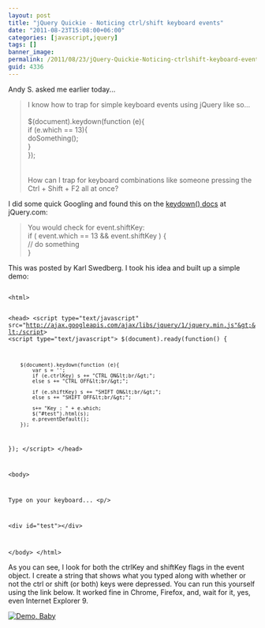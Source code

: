```yaml
---
layout: post
title: "jQuery Quickie - Noticing ctrl/shift keyboard events"
date: "2011-08-23T15:08:00+06:00"
categories: [javascript,jquery]
tags: []
banner_image: 
permalink: /2011/08/23/jQuery-Quickie-Noticing-ctrlshift-keyboard-events
guid: 4336
---
```


Andy S. asked me earlier today...
<p/>
<blockquote>
I know how to trap for simple keyboard events using jQuery like so...
<br/><br/>
$(document).keydown(function (e){<br/>
   if (e.which == 13){<br/>
       doSomething();<br/>
   }<br/>
});<br/>
<br/><br/>
How can I trap for keyboard combinations like someone pressing the Ctrl + Shift + F2 all at once?
</blockquote>
<!--more-->
<p>

I did some quick Googling and found this on the <a href="http://api.jquery.com/keydown/#comment-73042279/">keydown() docs</a> at jQuery.com:

<p>

<blockquote>
You would check for event.shiftKey:<br/>
if ( event.which == 13 && event.shiftKey ) {<br/>
// do something<br/>
}<br/>
</blockquote>

<p>

This was posted by Karl Swedberg. I took his idea and built up a simple demo:

<p>

<code>
&lt;html&gt;
	
&lt;head&gt;
&lt;script type="text/javascript" src="http://ajax.googleapis.com/ajax/libs/jquery/1/jquery.min.js"&gt;&lt;/script&gt;
   &lt;script type="text/javascript"&gt;
   $(document).ready(function() {
	   
		$(document).keydown(function (e){
			var s = '';
			if (e.ctrlKey) s += "CTRL ON&lt;br/&gt;";
			else s += "CTRL OFF&lt;br/&gt;";

			if (e.shiftKey) s += "SHIFT ON&lt;br/&gt;";
			else s += "SHIFT OFF&lt;br/&gt;";

			s+= "Key : " + e.which;
			$("#test").html(s);		 
			e.preventDefault();
		});
   });
   &lt;/script&gt;
&lt;/head&gt;

&lt;body&gt;
	
Type on your keyboard...
&lt;p/&gt;

&lt;div id="test"&gt;&lt;/div&gt;

&lt;/body&gt;
&lt;/html&gt;
</code>

<p>

As you can see, I look for both the ctrlKey and shiftKey flags in the event object. I create a string that shows what you typed along with whether or not the ctrl or shift (or both) keys were depressed. You can run this yourself using the link below. It worked fine in Chrome, Firefox, and, wait for it, yes, even Internet Explorer 9. 

<p>


<a href="http://www.raymondcamden.com/demos/aug232011/test2.html"><img src="https://static.raymondcamden.com/images/cfjedi/icon_128.png" title="Demo, Baby" border="0"></a>
